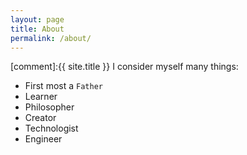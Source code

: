 ```yaml
---
layout: page
title: About
permalink: /about/
---
```

[comment]:{{ site.title }}
I consider myself many things:
* First most a `Father`
* Learner
* Philosopher
* Creator
* Technologist
* Engineer